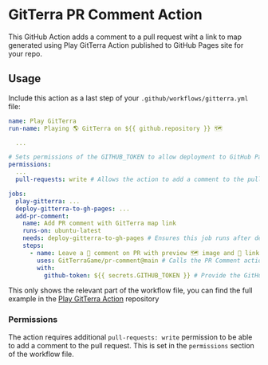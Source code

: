 # GitTerra PR Comment Action

This GitHub Action adds a comment to a pull request wiht a link to map generated using Play GitTerra Action published to GitHub Pages site for your repo.

## Usage

Include this action as a last step of your `.github/workflows/gitterra.yml` file:

```yaml
name: Play GitTerra
run-name: Playing 🌎 GitTerra on ${{ github.repository }} 🗺️

  ...

# Sets permissions of the GITHUB_TOKEN to allow deployment to GitHub Pages
permissions:
  ...
  pull-requests: write # Allows the action to add a comment to the pull request

jobs:
  play-gitterra: ...
  deploy-gitterra-to-gh-pages: ...
  add-pr-comment:
    name: Add PR comment with GitTerra map link
    runs-on: ubuntu-latest
    needs: deploy-gitterra-to-gh-pages # Ensures this job runs after deployment job
    steps:
      - name: Leave a 💬 comment on PR with preview 🗺️ image and 🔗 link to the site
        uses: GitTerraGame/pr-comment@main # Calls the PR Comment action
        with:
          github-token: ${{ secrets.GITHUB_TOKEN }} # Provide the GitHub token to authenticate with the GitHub API
```

This only shows the relevant part of the workflow file, you can find the full example in the [Play GitTerra Action](https://github.com/GitTerraGame/Play-GitTerra-Action?tab=readme-ov-file#deploy-the-map-to-github-pages) repository

### Permissions

The action requires additional `pull-requests: write` permission to be able to add a comment to the pull request. This is set in the `permissions` section of the workflow file.

